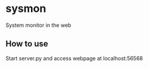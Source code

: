 # sysmon
System monitor in the web

## How to use
Start server.py and access webpage at localhost:56568
